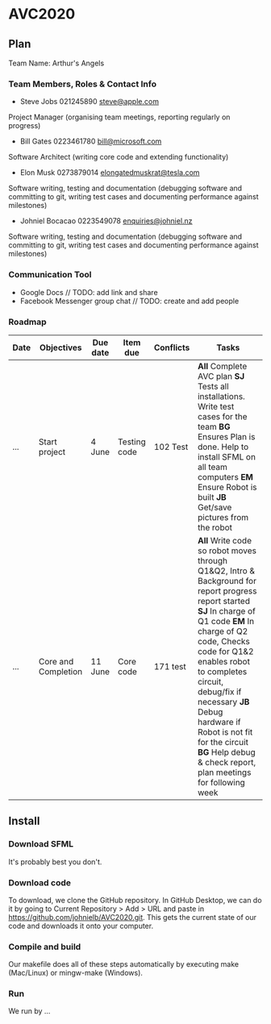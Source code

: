 # AVC2020
## Plan
Team Name: Arthur's Angels
### Team Members, Roles & Contact Info
* Steve Jobs 021245890 steve@apple.com

Project Manager (organising team meetings, reporting regularly on progress)
* Bill Gates 0223461780 bill@microsoft.com

Software Architect (writing core code and extending functionality)
* Elon Musk 0273879014 elongatedmuskrat@tesla.com

Software writing, testing and documentation (debugging software and committing to git, writing test cases and documenting performance against milestones)
* Johniel Bocacao 0223549078 enquiries@johniel.nz

Software writing, testing and documentation (debugging software and committing to git, writing test cases and documenting performance against milestones)
### Communication Tool
* Google Docs // TODO: add link and share
* Facebook Messenger group chat // TODO: create and add people
### Roadmap
| Date | Objectives | Due date | Item due | Conflicts | Tasks |
| ---- | ---------- | -------- | -------- | --------- | ----- |
| ... | Start project | 4 June | Testing code | 102 Test | **All** Complete AVC plan **SJ** Tests all installations. Write test cases for the team **BG** Ensures Plan is done. Help to install SFML on all team computers **EM** Ensure Robot is built **JB** Get/save pictures from the robot | 
| ... | Core and Completion | 11 June | Core code | 171 test | **All** Write code so robot moves through Q1&Q2, Intro & Background for report progress report started **SJ** In charge of Q1 code **EM** In charge of Q2 code, Checks code for Q1&2 enables robot to completes circuit, debug/fix if necessary **JB** Debug hardware if Robot is not fit for the circuit **BG** Help debug & check report, plan meetings for following week |
## Install
### Download SFML
It's probably best you don't.
### Download code
To download, we clone the GitHub repository. In GitHub Desktop, we can do it by going to Current Repository > Add > URL and paste in https://github.com/johnielb/AVC2020.git. This gets the current state of our code and downloads it onto your computer. 
### Compile and build
Our makefile does all of these steps automatically by executing make (Mac/Linux) or mingw-make (Windows).
### Run
We run by ...
